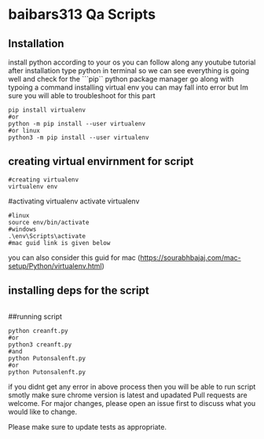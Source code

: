 # baibars313 Qa Scripts



## Installation

install python according to your os you can follow along any youtube tutorial
after installation type python in terminal so we can see everything is going well 
and check for the ```pip`` python package manager
go along with typoing a command installing virtual env you can may fall into error but Im sure you will able to troubleshoot for this part
```
pip install virtualenv
#or
python -m pip install --user virtualenv
#or linux
python3 -m pip install --user virtualenv
```

## creating virtual envirnment for script

```
#creating virtualenv
virtualenv env
```
#activating virtualenv
activate virtualenv
```
#linux
source env/bin/activate
#windows
.\env\Scripts\activate
#mac guid link is given below
```
you can also consider this guid for mac 
(https://sourabhbajaj.com/mac-setup/Python/virtualenv.html)
## installing deps for the script
```pip install -r req.txt
```
##running script
```
python creanft.py
#or
python3 creanft.py
#and 
python Putonsalenft.py
#or
python Putonsalenft.py
```

if you didnt get any error in above process 
then you will be able to run script smotly make sure chrome version is latest and upadated
Pull requests are welcome. For major changes, please open an issue first to discuss what you would like to change.

Please make sure to update tests as appropriate.
